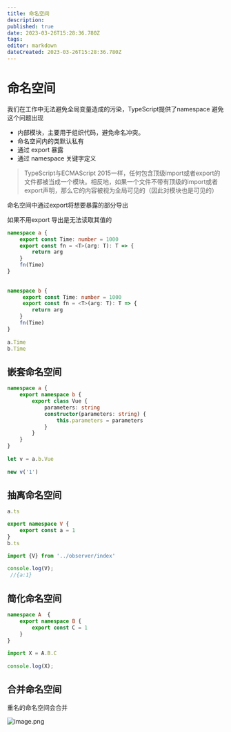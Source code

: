 ```yaml
---
title: 命名空间
description: 
published: true
date: 2023-03-26T15:28:36.780Z
tags: 
editor: markdown
dateCreated: 2023-03-26T15:28:36.780Z
---
```

# 命名空间
我们在工作中无法避免全局变量造成的污染，TypeScript提供了namespace 避免这个问题出现

- 内部模块，主要用于组织代码，避免命名冲突。
- 命名空间内的类默认私有
- 通过 export 暴露
- 通过 namespace 关键字定义
> TypeScript与ECMAScript 2015一样，任何包含顶级import或者export的文件都被当成一个模块。相反地，如果一个文件不带有顶级的import或者export声明，那么它的内容被视为全局可见的（因此对模块也是可见的）

命名空间中通过export将想要暴露的部分导出

如果不用export 导出是无法读取其值的


```ts
namespace a {
    export const Time: number = 1000
    export const fn = <T>(arg: T): T => {
        return arg
    }
    fn(Time)
}
 
 
namespace b {
     export const Time: number = 1000
     export const fn = <T>(arg: T): T => {
        return arg
    }
    fn(Time)
}
 
a.Time
b.Time
```

## 嵌套命名空间

```ts
namespace a {
    export namespace b {
        export class Vue {
            parameters: string
            constructor(parameters: string) {
                this.parameters = parameters
            }
        }
    }
}
 
let v = a.b.Vue
 
new v('1')
```
## 抽离命名空间

```ts
a.ts

export namespace V {
    export const a = 1
}
b.ts

import {V} from '../observer/index'
 
console.log(V);
 //{a:1}
```

## 简化命名空间

```ts
namespace A  {
    export namespace B {
        export const C = 1
    }
}
 
import X = A.B.C
 
console.log(X);
```
## 合并命名空间

重名的命名空间会合并


![image.png](https://raw.githubusercontent.com/cour125822/photo_wi/main/wiki/202303261528247.png)

